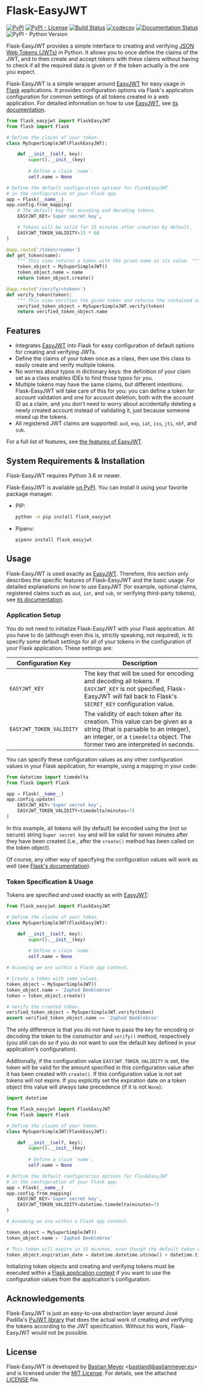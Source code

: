 # Flask-EasyJWT


[![PyPI](https://img.shields.io/pypi/v/flask_easyjwt.svg)](https://pypi.org/project/flask_easyjwt/)
[![PyPI - License](https://img.shields.io/pypi/l/flask_easyjwt.svg)](https://github.com/BMeu/Flask-EasyJWT/blob/master/LICENSE)
[![Build Status](https://travis-ci.org/BMeu/Flask-EasyJWT.svg?branch=master)](https://travis-ci.org/BMeu/Flask-EasyJWT)
[![codecov](https://codecov.io/gh/BMeu/Flask-EasyJWT/branch/master/graph/badge.svg)](https://codecov.io/gh/BMeu/Flask-EasyJWT)
[![Documentation Status](https://readthedocs.org/projects/flask-easyjwt/badge/?version=latest)](https://flask-easyjwt.readthedocs.io/en/latest/?badge=latest)
![PyPI - Python Version](https://img.shields.io/pypi/pyversions/flask_easyjwt.svg)

Flask-EasyJWT provides a simple interface to creating and verifying
[JSON Web Tokens (JWTs)](https://tools.ietf.org/html/rfc7519) in Python. It allows you to once define the claims of the
JWT, and to then create and accept tokens with these claims without having to check if all the required data is given
or if the token actually is the one you expect.

Flask-EasyJWT is a simple wrapper around [EasyJWT](https://github.com/BMeu/EasyJWT) for easy usage in
[Flask](http://flask.pocoo.org/) applications. It provides configuration options via Flask's application configuration
for common settings of all tokens created in a web application. For detailed information on how to use
[EasyJWT](https://github.com/BMeu/EasyJWT), see [its documentation](https://easyjwt.readthedocs.org/en/latest/).

```python
from flask_easyjwt import FlaskEasyJWT
from flask import Flask

# Define the claims of your token.
class MySuperSimpleJWT(FlaskEasyJWT):

    def __init__(self, key):
        super().__init__(key)
        
        # Define a claim `name`.
        self.name = None

# Define the default configuration options for FlaskEasyJWT
# in the configuration of your Flask app.
app = Flask(__name__)
app.config.from_mapping(
    # The default key for encoding and decoding tokens.
    EASYJWT_KEY='Super secret key',

    # Tokens will be valid for 15 minutes after creation by default.
    EASYJWT_TOKEN_VALIDITY=15 * 60
)

@app.route('/token/<name>')
def get_token(name):
    """ This view returns a token with the given name as its value. """
    token_object = MySuperSimpleJWT()
    token_object.name = name
    return token_object.create()

@app.route('/verify/<token>')
def verify_token(token):
    """ This view verifies the given token and returns the contained name. """
    verified_token_object = MySuperSimpleJWT.verify(token)
    return verified_token_object.name
```

## Features

 * Integrates [EasyJWT](https://github.com/BMeu/EasyJWT) into Flask for easy configuration of default options for
   creating and verifying JWTs.
 * Define the claims of your token once as a class, then use this class to easily create and verify multiple tokens.
 * No worries about typos in dictionary keys: the definition of your claim set as a class enables IDEs to find those
   typos for you.
 * Multiple tokens may have the same claims, but different intentions. Flask-EasyJWT will take care of this for you: you
   can define a token for account validation and one for account deletion, both with the account ID as a claim, and you
   don't need to worry about accidentally deleting a newly created account instead of validating it, just because
   someone mixed up the tokens.
 * All registered JWT claims are supported: `aud`, `exp`, `iat`, `iss`, `jti`, `nbf`, and `sub`.

For a full list of features, see [the features of EasyJWT](https://easyjwt.readthedocs.org/en/latest/#features).

## System Requirements & Installation

Flask-EasyJWT requires Python 3.6 or newer.

Flask-EasyJWT is available [on PyPI](https://pypi.org/project/flask_easyjwt/). You can install it using your favorite
package manager.

 * PIP:

    ```bash
    python -m pip install flask_easyjwt
    ```

 * Pipenv:

    ```bash
    pipenv install flask_easyjwt
    ```

## Usage

Flask-EasyJWT is used exactly as [EasyJWT](https://github.com/BMeu/EasyJWT). Therefore, this section only describes the
specific features of Flask-EasyJWT and the basic usage. For detailed explanations on how to use EasyJWT (for example,
optional claims, registered claims such as `aud`, `iat`, and `sub`, or verifying third-party tokens), see
[its documentation](https://easyjwt.readthedocs.org/en/latest/#usage).

### Application Setup

You do not need to initialize Flask-EasyJWT with your Flask application. All you have to do (although even this is,
strictly speaking, not required), is to specify some default settings for all of your tokens in the configuration of
your Flask application. These settings are:


| Configuration Key        | Description |
|--------------------------|-------------|
| `EASYJWT_KEY`            | The key that will be used for encoding and decoding all tokens. If `EASYJWT_KEY` is not specified, Flask-EasyJWT will fall back to Flask's `SECRET_KEY` configuration value. |
| `EASYJWT_TOKEN_VALIDITY` | The validity of each token after its creation. This value can be given as a string (that is parsable to an integer), an integer, or a `timedelta` object. The former two are interpreted in seconds. |

You can specify these configuration values as any other configuration values in your Flask application, for example,
using a mapping in your code:

```python
from datetime import timedelta
from flask import Flask

app = Flask(__name__)
app.config.update(
    EASYJWT_KEY='Super secret key',
    EASYJWT_TOKEN_VALIDITY=timedelta(minutes=7)
)
```

In this example, all tokens will (by default) be encoded using the (not so secure) string `Super secret key` and will
be valid for seven minutes after they have been created (i.e., after the `create()` method has been called on the token
object).

Of course, any other way of specifying the configuration values will work as well (see
[Flask's documentation](https://flask.palletsprojects.com/en/1.1.x/config/)).

### Token Specification & Usage

Tokens are specified and used exactly as with [EasyJWT](https://easyjwt.readthedocs.org/en/latest/#usage):

```python
from flask_easyjwt import FlaskEasyJWT

# Define the claims of your token.
class MySuperSimpleJWT(FlaskEasyJWT):

    def __init__(self, key):
        super().__init__(key)
        
        # Define a claim `name`.
        self.name = None

# Assuming we are within a Flask app context. 

# Create a token with some values.
token_object = MySuperSimpleJWT()
token_object.name = 'Zaphod Beeblebrox'
token = token_object.create()

# Verify the created token.
verified_token_object = MySuperSimpleJWT.verify(token)
assert verified_token_object.name == 'Zaphod Beeblebrox'
```

The only difference is that you do not have to pass the key for encoding or decoding the token to the constructor and
`verify()` method, respectively (you still can do so if you do not want to use the default key defined in your
application's configuration).

Additionally, if the configuration value `EASYJWT_TOKEN_VALIDITY` is set, the token will
be valid for the amount specified in this configuration value after it has been created with `create()`. If this
configuration value is not set tokens will not expire. If you explicitly set the expiration date on a token object
this value will always take precedence (if it is not `None`):

```python
import datetime

from flask_easyjwt import FlaskEasyJWT
from flask import Flask

# Define the claims of your token.
class MySuperSimpleJWT(FlaskEasyJWT):

    def __init__(self, key):
        super().__init__(key)
        
        # Define a claim `name`.
        self.name = None

# Define the default configuration options for FlaskEasyJWT
# in the configuration of your Flask app.
app = Flask(__name__)
app.config.from_mapping(
    EASYJWT_KEY='Super secret key',
    EASYJWT_TOKEN_VALIDITY=datetime.timedelta(minutes=7)
)

# Assuming we are within a Flask app context.

token_object = MySuperSimpleJWT()
token_object.name = 'Zaphod Beeblebrox'

# This token will expire in 15 minutes, even though the default token validity is set to 7 minutes.
token_object.expiration_date = datetime.datetime.utcnow() + datetime.timedelta(minutes=15)
```

Initializing token objects and creating and verifying tokens must be executed within a
[Flask application context](https://flask.palletsprojects.com/en/1.1.x/appcontext/) if you want to use the configuration
values from the application's configuration.

## Acknowledgements

Flask-EasyJWT is just an easy-to-use abstraction layer around José Padilla's
[PyJWT library](https://pypi.org/project/PyJWT/) that does the actual work of creating and verifying the tokens
according to the JWT specification. Without his work, Flask-EasyJWT would not be possible.

## License

Flask-EasyJWT is developed by [Bastian Meyer](https://www.bastianmeyer.eu)
<[bastian@bastianmeyer.eu](mailto:bastian@bastianmeyer.eu)> and is licensed under the
[MIT License]((http://www.opensource.org/licenses/MIT)). For details, see the attached [LICENSE](LICENSE) file. 
